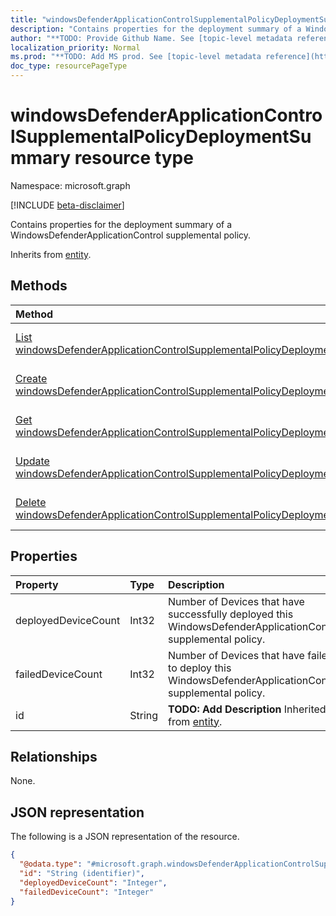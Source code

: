 ```yaml
---
title: "windowsDefenderApplicationControlSupplementalPolicyDeploymentSummary resource type"
description: "Contains properties for the deployment summary of a WindowsDefenderApplicationControl supplemental policy."
author: "**TODO: Provide Github Name. See [topic-level metadata reference](https://msgo.azurewebsites.net/add/document/guidelines/metadata.html#topic-level-metadata)**"
localization_priority: Normal
ms.prod: "**TODO: Add MS prod. See [topic-level metadata reference](https://msgo.azurewebsites.net/add/document/guidelines/metadata.html#topic-level-metadata)**"
doc_type: resourcePageType
---
```


# windowsDefenderApplicationControlSupplementalPolicyDeploymentSummary resource type

Namespace: microsoft.graph

[!INCLUDE [beta-disclaimer](../../includes/beta-disclaimer.md)]

Contains properties for the deployment summary of a WindowsDefenderApplicationControl supplemental policy.


Inherits from [entity](../resources/entity.md).

## Methods
|Method|Return type|Description|
|:---|:---|:---|
|[List windowsDefenderApplicationControlSupplementalPolicyDeploymentSummaries](../api/windowsdefenderapplicationcontrolsupplementalpolicydeploymentsummary-list.md)|[windowsDefenderApplicationControlSupplementalPolicyDeploymentSummary](../resources/windowsdefenderapplicationcontrolsupplementalpolicydeploymentsummary.md) collection|Get a list of the [windowsDefenderApplicationControlSupplementalPolicyDeploymentSummary](../resources/windowsdefenderapplicationcontrolsupplementalpolicydeploymentsummary.md) objects and their properties.|
|[Create windowsDefenderApplicationControlSupplementalPolicyDeploymentSummary](../api/windowsdefenderapplicationcontrolsupplementalpolicydeploymentsummary-create.md)|[windowsDefenderApplicationControlSupplementalPolicyDeploymentSummary](../resources/windowsdefenderapplicationcontrolsupplementalpolicydeploymentsummary.md)|Create a new [windowsDefenderApplicationControlSupplementalPolicyDeploymentSummary](../resources/windowsdefenderapplicationcontrolsupplementalpolicydeploymentsummary.md) object.|
|[Get windowsDefenderApplicationControlSupplementalPolicyDeploymentSummary](../api/windowsdefenderapplicationcontrolsupplementalpolicydeploymentsummary-get.md)|[windowsDefenderApplicationControlSupplementalPolicyDeploymentSummary](../resources/windowsdefenderapplicationcontrolsupplementalpolicydeploymentsummary.md)|Read the properties and relationships of a [windowsDefenderApplicationControlSupplementalPolicyDeploymentSummary](../resources/windowsdefenderapplicationcontrolsupplementalpolicydeploymentsummary.md) object.|
|[Update windowsDefenderApplicationControlSupplementalPolicyDeploymentSummary](../api/windowsdefenderapplicationcontrolsupplementalpolicydeploymentsummary-update.md)|[windowsDefenderApplicationControlSupplementalPolicyDeploymentSummary](../resources/windowsdefenderapplicationcontrolsupplementalpolicydeploymentsummary.md)|Update the properties of a [windowsDefenderApplicationControlSupplementalPolicyDeploymentSummary](../resources/windowsdefenderapplicationcontrolsupplementalpolicydeploymentsummary.md) object.|
|[Delete windowsDefenderApplicationControlSupplementalPolicyDeploymentSummary](../api/windowsdefenderapplicationcontrolsupplementalpolicydeploymentsummary-delete.md)|None|Deletes a [windowsDefenderApplicationControlSupplementalPolicyDeploymentSummary](../resources/windowsdefenderapplicationcontrolsupplementalpolicydeploymentsummary.md) object.|

## Properties
|Property|Type|Description|
|:---|:---|:---|
|deployedDeviceCount|Int32|Number of Devices that have successfully deployed this WindowsDefenderApplicationControl supplemental policy.|
|failedDeviceCount|Int32|Number of Devices that have failed to deploy this WindowsDefenderApplicationControl supplemental policy.|
|id|String|**TODO: Add Description** Inherited from [entity](../resources/entity.md).|

## Relationships
None.

## JSON representation
The following is a JSON representation of the resource.
<!-- {
  "blockType": "resource",
  "keyProperty": "id",
  "@odata.type": "microsoft.graph.windowsDefenderApplicationControlSupplementalPolicyDeploymentSummary",
  "baseType": "microsoft.graph.entity",
  "openType": false
}
-->
``` json
{
  "@odata.type": "#microsoft.graph.windowsDefenderApplicationControlSupplementalPolicyDeploymentSummary",
  "id": "String (identifier)",
  "deployedDeviceCount": "Integer",
  "failedDeviceCount": "Integer"
}
```

